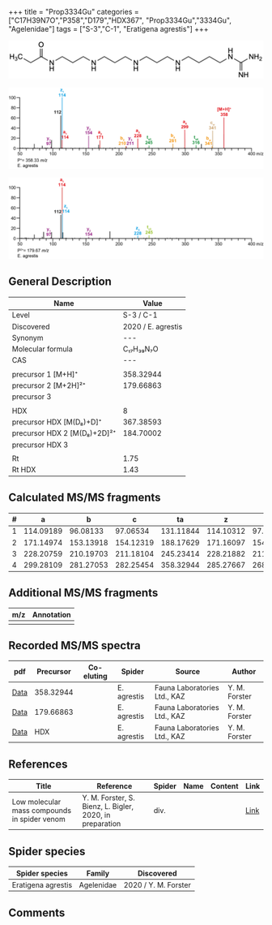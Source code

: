 +++
title = "Prop3334Gu"
categories = ["C17H39N7O","P358","D179","HDX367",
"Prop3334Gu","3334Gu",
"Agelenidae"]
tags = ["S-3","C-1",
"Eratigena agrestis"]
+++

![](/img/Prop3334Gu.png)

![](/img_MSMS/358_Prop3334Gu_Ea.png?classes=border)

![](/img_MSMS/358_Prop3334Gu_Ea_2.png?classes=border)

## General Description

| Name                        | Value              |
|-----------------------------|--------------------|
| Level                       | S-3 / C-1          |
| Discovered                  | 2020 / E. agrestis |
| Synonym                     | ---                |
| Molecular formula           | C₁₇H₃₉N₇O          |
| CAS                         | ---                |
|                             |                    |
| precursor 1 [M+H]⁺          | 358.32944          |
| precursor 2 [M+2H]²⁺        | 179.66863          |
| precursor 3                 |                    |
|                             |                    |
| HDX                         | 8                  |
| precursor HDX   [M(D₈)+D]⁺   | 367.38593          |
| precursor HDX 2 [M(D₈)+2D]²⁺ | 184.70002          |
| precursor HDX 3             |                    |
|                             |                    |
| Rt                          | 1.75               |
| Rt HDX                      | 1.43                  |

## Calculated MS/MS fragments

| # | a         | b         | c         | ta        | z         | y         | tz        |
|---|-----------|-----------|-----------|-----------|-----------|-----------|-----------|
| 1 | 114.09189 | 96.08133  | 97.06534  | 131.11844 | 114.10312 | 97.07657  | 131.12967 |
| 2 | 171.14974 | 153.13918 | 154.12319 | 188.17629 | 171.16097 | 154.13442 | 188.18752 |
| 3 | 228.20759 | 210.19703 | 211.18104 | 245.23414 | 228.21882 | 211.19227 | 245.24537 |
| 4 | 299.28109 | 281.27053 | 282.25454 | 358.32944 | 285.27667 | 268.25012 | 302.30322 |

## Additional MS/MS fragments

| m/z | Annotation |
|-----|------------|
|     |            |

## Recorded MS/MS spectra

| pdf                                             | Precursor | Co-eluting | Spider      | Source                       | Author        |
|-------------------------------------------------|-----------|------------|-------------|------------------------------|---------------|
| [Data](/pdf/E-agrestis/358_Prop3334Gu_Ea.pdf)   | 358.32944 |            | E. agrestis | Fauna Laboratories Ltd., KAZ | Y. M. Forster |
| [Data](/pdf/E-agrestis/358_Prop3334Gu_Ea_2.pdf) | 179.66863 |            | E. agrestis | Fauna Laboratories Ltd., KAZ | Y. M. Forster |
| [Data](/pdf/E-agrestis/358_Prop3334Gu_Ea_HDX.pdf) | HDX |            | E. agrestis | Fauna Laboratories Ltd., KAZ | Y. M. Forster |

## References

| Title | Reference | Spider | Name | Content | Link |
|-------|-----------|--------|------|---------|------|
| Low molecular mass compounds in spider venom      | Y. M. Forster, S. Bienz, L. Bigler, 2020, in preparation          | div.       |   |   | [Link](unknown) |

## Spider species

| Spider species     | Family     | Discovered           |
|--------------------|------------|----------------------|
| Eratigena agrestis | Agelenidae | 2020 / Y. M. Forster |

## Comments